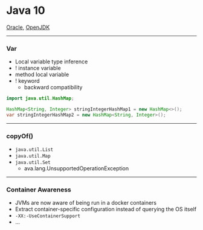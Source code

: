 # Java 10

[Oracle](https://www.oracle.com/java/technologies/javase/10-relnote-issues.html), [OpenJDK](https://openjdk.org/projects/jdk/10/)

<hr>

### Var

- Local variable type inference
- ! instance variable
- method local variable
- ! keyword
  - backward compatibility

```java
import java.util.HashMap;

HashMap<String, Integer> stringIntegerHashMap1 = new HashMap<>();
var stringIntegerHashMap2 = new HashMap<String, Integer>();
```

<hr>

### copyOf()

- `java.util.List`
- `java.util.Map`
- `java.util.Set`
  - ava.lang.UnsupportedOperationException

<hr>

### Container Awareness

- JVMs are now aware of being run in a docker containers
- Extract container-specific configuration instead of querying the OS itself
- `-XX:-UseContainerSupport`
- ...
